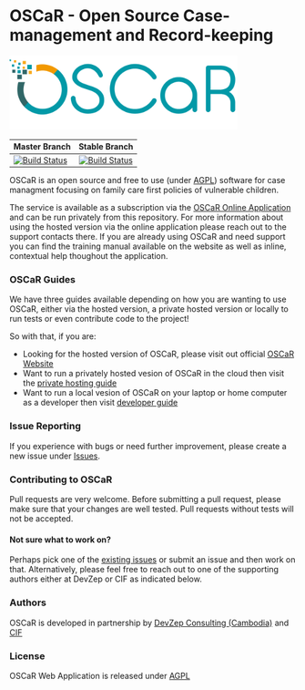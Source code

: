 # OSCaR - Open Source Case-management and Record-keeping

<img src='./app/assets/images/OSCaR_logo.png'>

| Master Branch        | Stable Branch  |
| ------------- |:-------------:|
| [![Build Status](https://travis-ci.com/DevZep/oscar-web.svg?branch=master)](https://travis-ci.com/DevZep/oscar-web)        | [![Build Status](https://travis-ci.com/DevZep/oscar-web.svg?branch=stable)](https://travis-ci.com/DevZep/oscar-web) |

OSCaR is an open source and free to use (under [AGPL](http://www.gnu.org/licenses/agpl-3.0-standalone.html)) software for case managment focusing on family care first policies of vulnerable children.

The service is available as a subscription via the [OSCaR Online Application](https://oscarhq.com) and can be run privately from this repository. For more information about using the hosted version via the online application please reach out to the support contacts there. If you are already using OSCaR and need support you can find the training manual available on the website as well as inline, contextual help thoughout the application.

### OSCaR Guides

We have three guides available depending on how you are wanting to use OSCaR, either via the hosted version, a private hosted version or locally to run tests or even contribute code to the project!

So with that, if you are:

- Looking for the hosted version of OSCaR, please visit out official [OSCaR Website](https://www.oscarhq.com)
- Want to run a privately hosted vesion of OSCaR in the cloud then visit the [private hosting guide](./guides/private-hosting)
- Want to run a local vesion of OSCaR on your laptop or home computer as a developer then visit [developer guide](./guides/developer)

### Issue Reporting

If you experience with bugs or need further improvement, please create a new issue under [Issues](https://github.com/devzep/oscar-web/issues).

### Contributing to OSCaR

Pull requests are very welcome. Before submitting a pull request, please make sure that your changes are well tested. Pull requests without tests will not be accepted.

#### Not sure what to work on?

Perhaps pick one of the [existing issues](https://github.com/DevZep/oscar-web/issues) or submit an issue and then work on that. Alternatively, please feel free to reach out to one of the supporting authors either at DevZep or CIF as indicated below.

### Authors

OSCaR is developed in partnership by [DevZep Consulting (Cambodia)](http://www.devzep.com) and [CIF](http://www.childreninfamilies.org)

### License

OSCaR Web Application is released under [AGPL](http://www.gnu.org/licenses/agpl-3.0-standalone.html)
